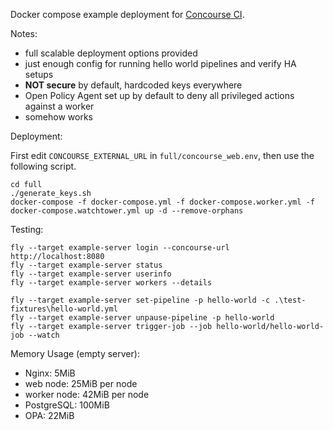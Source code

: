 Docker compose example deployment for [Concourse CI](https://concourse-ci.org/).

Notes:
- full scalable deployment options provided
- just enough config for running hello world pipelines and verify HA setups
- **NOT secure** by default, hardcoded keys everywhere
- Open Policy Agent set up by default to deny all privileged actions against a worker
- somehow works

Deployment:

First edit `CONCOURSE_EXTERNAL_URL` in `full/concourse_web.env`, then use the following script.

```
cd full
./generate_keys.sh
docker-compose -f docker-compose.yml -f docker-compose.worker.yml -f docker-compose.watchtower.yml up -d --remove-orphans
```

Testing:

```
fly --target example-server login --concourse-url http://localhost:8080
fly --target example-server status
fly --target example-server userinfo
fly --target example-server workers --details

fly --target example-server set-pipeline -p hello-world -c .\test-fixtures\hello-world.yml
fly --target example-server unpause-pipeline -p hello-world
fly --target example-server trigger-job --job hello-world/hello-world-job --watch
```

Memory Usage (empty server):
- Nginx: 5MiB
- web node: 25MiB per node
- worker node: 42MiB per node
- PostgreSQL: 100MiB
- OPA: 22MiB
